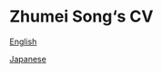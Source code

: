# Zhumei Song‘s CV

[English](https://zhumeisongsong.github.io/cv/)

[Japanese](https://zhumeisongsong.github.io/cv/ja)
